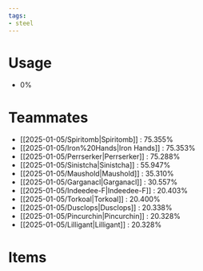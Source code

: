 ```yaml
---
tags:
- steel
---
```

# Usage
- 0%
# Teammates
- [[2025-01-05/Spiritomb|Spiritomb]] : 75.355%
- [[2025-01-05/Iron%20Hands|Iron Hands]] : 75.353%
- [[2025-01-05/Perrserker|Perrserker]] : 75.288%
- [[2025-01-05/Sinistcha|Sinistcha]] : 55.947%
- [[2025-01-05/Maushold|Maushold]] : 35.310%
- [[2025-01-05/Garganacl|Garganacl]] : 30.557%
- [[2025-01-05/Indeedee-F|Indeedee-F]] : 20.403%
- [[2025-01-05/Torkoal|Torkoal]] : 20.400%
- [[2025-01-05/Dusclops|Dusclops]] : 20.338%
- [[2025-01-05/Pincurchin|Pincurchin]] : 20.328%
- [[2025-01-05/Lilligant|Lilligant]] : 20.328%
# Items